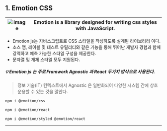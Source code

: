 ## 1. Emotion CSS
| ![image](https://github.com/user-attachments/assets/7d46f909-f46e-4372-b691-8f1b2b48df2a)| Emotion is a library designed for writing css styles with JavaScript. |
| ------------------------------------------------------------ | ----------- |


* Emotion js는 자바스크립트로 CSS 스타일을 작성하도록 설계된 라이브러리 이다. 
* 소스 맴, 레이블 및 테스트 유틸리티와 같은 기능을 통해 뛰어난 개발자 경험과 함께 강력하고 예측 가능한 스타일 구성을 제공한다. 
* 문자열 및 개체 스타일 모두 지원된다.

##### 💡 Emotion js 는 주로 Framwork Agnostic 과 React 두가지 방식으로 사용된다.

> 정보 기술(IT) 컨텍스트에서 Agnostic 은 일반화되어 다양한 시스템 간에 상호 운용할 수 있는 것을 맗안다. 

```bash
npm i @emotion/css
```

```bash
npm i @emotion/react
```

```bash
npm i @emotion/styled @emotion/react
```

---

